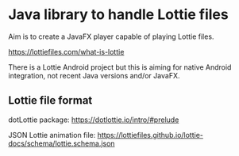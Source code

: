 # Java library to handle Lottie files

Aim is to create a JavaFX player capable of playing Lottie files.

https://lottiefiles.com/what-is-lottie

There is a Lottie Android project but this is aiming for native Android integration, not recent Java versions and/or JavaFX.

## Lottie file format

dotLottie package: https://dotlottie.io/intro/#prelude

JSON Lottie animation file: https://lottiefiles.github.io/lottie-docs/schema/lottie.schema.json
